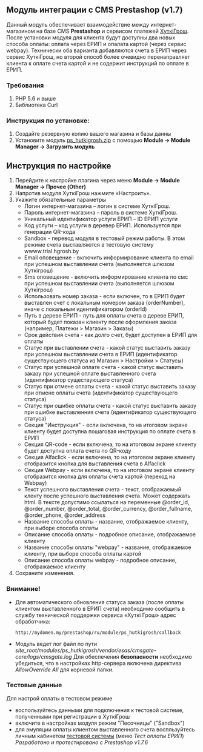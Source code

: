 ## Модуль интеграции с CMS Prestashop  (v1.7)

Данный модуль обеспечивает взаимодействие между интернет-магазином на базе CMS **Prestashop** и сервисом платежей [ХуткiГрош](www.hutkigrosh.by).
После установки модуля для клиента будут доступны два новых способа оплаты: оплата через ЕРИП и опалата картой (через сервис webpay). 
Технически оба варианта добавляются счета в ЕРИП через сервис ХуткiГрош, но второй способ более очевидно перенаправляет клиента к оплате счета картой 
и не содержит инструкций по оплате в ЕРИП. 

### Требования ###
1. PHP 5.6 и выше 
1. Библиотека Curl 

### Инструкция по установке:
1. Создайте резервную копию вашего магазина и базы данны
1. Установите модуль [ps_hutkigrosh.zip](https://bitbucket.org/esasby/cmsgate-prestashop-hutkigrosh/raw/master/ps_hutkigrosh.zip) с помощью __Module  -> Module Manager -> Загрузить модуль__

## Инструкция по настройке
1. Перейдите к настройке плагина через меню __Module  -> Module Manager -> Прочее (Other)__
1. Напротив модуля ХуткiГрош нажмите «Настроить».
1. Укажите обязательные параметры
    * Логин интернет-магазина – логин в системе ХуткiГрош.
    * Пароль интернет-магазина – пароль в системе ХуткiГрош.
    * Уникальный идентификатор услуги ЕРИП – ID ЕРИП услуги
    * Код услуги – код услуги в деревер ЕРИП. Используется при генерации QR-кода
    * Sandbox - перевод модуля в тестовый режим работы. В этом режиме счета выставляются в тестовую систему wwww.trial.hgrosh.by
    * Email оповещение - включить информирование клиента по email при успешном выставлении счета (выполняется шлюзом Хуткiгрош)
    * Sms оповещение - включить информирование клиента по смс при успешном выставлении счета (выполняется шлюзом Хуткiгрош)
    * Использовать номер заказа - если включен, то в ЕРИП будет выставлен счет с локальным номером заказа (orderNumber), иначе с локальным идентификатором (orderId)
    * Путь в дереве ЕРИП - путь для оплаты счета в дереве ЕРИП, который будет показан клиенту после оформления заказа (например, Платежи > Магазин > Заказы)
    * Срок действия счета - как долго счет, будет доступен в ЕРИП для оплаты    
    * Статус при выставлении счета  - какой статус выставить заказу при успешном выставлении счета в ЕРИП (идентификатор существующего статуса из Магазин > Настройки > Статусы)
    * Статус при успешной оплате счета - какой статус выставить заказу при успешной оплате выставленного счета (идентификатор существующего статуса)
    * Статус при отмене оплаты счета - какой статус выставить заказу при отмене оплаты счета (идентификатор существующего статуса)
    * Статус при ошибке оплаты счета - какой статус выставить заказу при ошибке выставленния счета (идентификатор существующего статуса)
    * Секция "Инструкция" - если включена, то на итоговом экране клиенту будет доступна пошаговая инструкция по оплате счета в ЕРИП
    * Секция QR-code - если включена, то на итоговом экране клиенту будет доступна оплата счета по QR-коду
    * Секция Alfaclick - если включена, то на итоговом экране клиенту отобразится кнопка для выставления счета в Alfaclick
    * Секция Webpay - если включена, то на итоговом экране клиенту отобразится кнопка для оплаты счета картой (переход на Webpay)
    * Текст успешного выставления счета - текст, отображаемый кленту после успешного выставления счета. Может содержать html. В тексте допустимо ссылаться на переменные @order_id, @order_number, @order_total, @order_currency, @order_fullname, @order_phone, @order_address
    * Название способы оплаты - название, отображаемое клиенту, при выборе способа оплаты
    * Описание способа оплаты - подробное описание, отображаемое клиенту
    * Название способы оплаты "webpay" - название, отображаемое клиенту, при выборе способа оплаты картой
    * Описание способа оплаты webpay - подробное описание, отображаемое клиенту
1. Сохраните изменения.

### Внимание!
* Для автоматического обновления статуса заказа (после оплаты клиентом выставленного в ЕРИП счета) необходимо сообщить в службу технической поддержки сервиса «Хуткi Грош» адрес обработчика:
    ```
    http://mydomen.my/prestashop/ru/module/ps_hutkigrosh/callback
    ```
* Модуль ведет лог файл по пути _site_root/modules/ps_hutkigrosh/vendor/esas/cmsgate-core/logs/cmsgate.log_
Для обеспечения **безопасности** необходимо убедиться, что в настройках http-сервера включена директива _AllowOverride All_ для корневой папки.

### Тестовые данные
Для настрой оплаты в тестовом режиме
 * воспользуйтесь данными для подключения к тестовой системе, полученными при регистрации в ХуткiГрош
 * включите в настройках модуля режим "Песочницы" ("Sandbox")
 * для эмуляции оплаты клиентом выставленного счета воспльзуйтесь личным кабинетом [тестовой системы](https://trial.hgrosh.by) (меню _Тест оплаты ЕРИП_)
_Разработано и протестировано с Prestashop v1.7.6_


